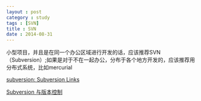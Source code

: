 ```yaml
---
layout : post
category : study
tags : [SVN]
title : SVN
date : 2014-08-31
---
```


小型项目，并且是在同一个办公区域进行开发的话，应该推荐SVN（Subversion）;如果是对于不在一起办公，分布于各个地方开发的，应该推荐用分布式系统，比如mercurial

[subversion: Subversion Links](http://subversion.tigris.org/links.zh.html)

[Subversion 与版本控制](http://svnbook.red-bean.com/index.zh.html)
